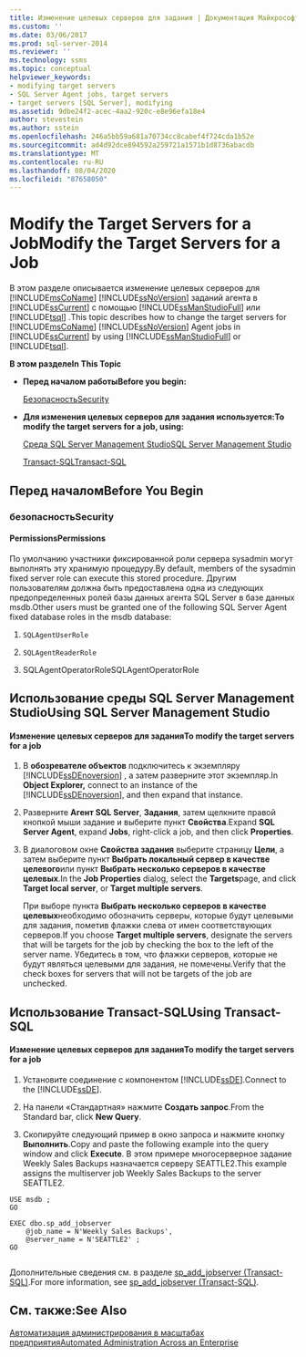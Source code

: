 ```yaml
---
title: Изменение целевых серверов для задания | Документация Майкрософт
ms.custom: ''
ms.date: 03/06/2017
ms.prod: sql-server-2014
ms.reviewer: ''
ms.technology: ssms
ms.topic: conceptual
helpviewer_keywords:
- modifying target servers
- SQL Server Agent jobs, target servers
- target servers [SQL Server], modifying
ms.assetid: 9dbe24f2-acec-4aa2-920c-e8e96efa18e4
author: stevestein
ms.author: sstein
ms.openlocfilehash: 246a5bb59a681a70734cc8cabef4f724cda1b52e
ms.sourcegitcommit: ad4d92dce894592a259721a1571b1d8736abacdb
ms.translationtype: MT
ms.contentlocale: ru-RU
ms.lasthandoff: 08/04/2020
ms.locfileid: "87658050"
---
```

# <a name="modify-the-target-servers-for-a-job"></a><span data-ttu-id="8ebbe-102">Modify the Target Servers for a Job</span><span class="sxs-lookup"><span data-stu-id="8ebbe-102">Modify the Target Servers for a Job</span></span>
  <span data-ttu-id="8ebbe-103">В этом разделе описывается изменение целевых серверов для [!INCLUDE[msCoName](../../includes/msconame-md.md)] [!INCLUDE[ssNoVersion](../../includes/ssnoversion-md.md)] заданий агента в [!INCLUDE[ssCurrent](../../includes/sscurrent-md.md)] с помощью [!INCLUDE[ssManStudioFull](../../includes/ssmanstudiofull-md.md)] или [!INCLUDE[tsql](../../includes/tsql-md.md)] .</span><span class="sxs-lookup"><span data-stu-id="8ebbe-103">This topic describes how to change the target servers for [!INCLUDE[msCoName](../../includes/msconame-md.md)] [!INCLUDE[ssNoVersion](../../includes/ssnoversion-md.md)] Agent jobs in [!INCLUDE[ssCurrent](../../includes/sscurrent-md.md)] by using [!INCLUDE[ssManStudioFull](../../includes/ssmanstudiofull-md.md)] or [!INCLUDE[tsql](../../includes/tsql-md.md)].</span></span>  
  
 <span data-ttu-id="8ebbe-104">**В этом разделе**</span><span class="sxs-lookup"><span data-stu-id="8ebbe-104">**In This Topic**</span></span>  
  
-   <span data-ttu-id="8ebbe-105">**Перед началом работы**</span><span class="sxs-lookup"><span data-stu-id="8ebbe-105">**Before you begin:**</span></span>  
  
     [<span data-ttu-id="8ebbe-106">Безопасность</span><span class="sxs-lookup"><span data-stu-id="8ebbe-106">Security</span></span>](#Security)  
  
-   <span data-ttu-id="8ebbe-107">**Для изменения целевых серверов для задания используется:**</span><span class="sxs-lookup"><span data-stu-id="8ebbe-107">**To modify the target servers for a job, using:**</span></span>  
  
     [<span data-ttu-id="8ebbe-108">Среда SQL Server Management Studio</span><span class="sxs-lookup"><span data-stu-id="8ebbe-108">SQL Server Management Studio</span></span>](#SSMSProcedure)  
  
     [<span data-ttu-id="8ebbe-109">Transact-SQL</span><span class="sxs-lookup"><span data-stu-id="8ebbe-109">Transact-SQL</span></span>](#TsqlProcedure)  
  
##  <a name="before-you-begin"></a><a name="BeforeYouBegin"></a> <span data-ttu-id="8ebbe-110">Перед началом</span><span class="sxs-lookup"><span data-stu-id="8ebbe-110">Before You Begin</span></span>  
  
###  <a name="security"></a><a name="Security"></a> <span data-ttu-id="8ebbe-111">безопасность</span><span class="sxs-lookup"><span data-stu-id="8ebbe-111">Security</span></span>  
  
####  <a name="permissions"></a><a name="Permissions"></a> <span data-ttu-id="8ebbe-112">Permissions</span><span class="sxs-lookup"><span data-stu-id="8ebbe-112">Permissions</span></span>  
 <span data-ttu-id="8ebbe-113">По умолчанию участники фиксированной роли сервера sysadmin могут выполнять эту хранимую процедуру.</span><span class="sxs-lookup"><span data-stu-id="8ebbe-113">By default, members of the sysadmin fixed server role can execute this stored procedure.</span></span> <span data-ttu-id="8ebbe-114">Другим пользователям должна быть предоставлена одна из следующих предопределенных ролей базы данных агента SQL Server в базе данных msdb.</span><span class="sxs-lookup"><span data-stu-id="8ebbe-114">Other users must be granted one of the following SQL Server Agent fixed database roles in the msdb database:</span></span>  
  
1.  `SQLAgentUserRole`  
  
2.  `SQLAgentReaderRole`  
  
3.  <span data-ttu-id="8ebbe-115">SQLAgentOperatorRole</span><span class="sxs-lookup"><span data-stu-id="8ebbe-115">SQLAgentOperatorRole</span></span>  
  
##  <a name="using-sql-server-management-studio"></a><a name="SSMSProcedure"></a> <span data-ttu-id="8ebbe-116">Использование среды SQL Server Management Studio</span><span class="sxs-lookup"><span data-stu-id="8ebbe-116">Using SQL Server Management Studio</span></span>  
  
#### <a name="to-modify-the-target-servers-for-a-job"></a><span data-ttu-id="8ebbe-117">Изменение целевых серверов для задания</span><span class="sxs-lookup"><span data-stu-id="8ebbe-117">To modify the target servers for a job</span></span>  
  
1.  <span data-ttu-id="8ebbe-118">В **обозревателе объектов** подключитесь к экземпляру [!INCLUDE[ssDEnoversion](../../includes/ssdenoversion-md.md)] , а затем разверните этот экземпляр.</span><span class="sxs-lookup"><span data-stu-id="8ebbe-118">In **Object Explorer,** connect to an instance of the [!INCLUDE[ssDEnoversion](../../includes/ssdenoversion-md.md)], and then expand that instance.</span></span>  
  
2.  <span data-ttu-id="8ebbe-119">Разверните **Агент SQL Server**, **Задания**, затем щелкните правой кнопкой мыши задание и выберите пункт **Свойства**.</span><span class="sxs-lookup"><span data-stu-id="8ebbe-119">Expand **SQL Server Agent**, expand **Jobs**, right-click a job, and then click **Properties**.</span></span>  
  
3.  <span data-ttu-id="8ebbe-120">В диалоговом окне **Свойства задания** выберите страницу **Цели**, а затем выберите пункт **Выбрать локальный сервер в качестве целевого**или пункт **Выбрать несколько серверов в качестве целевых**.</span><span class="sxs-lookup"><span data-stu-id="8ebbe-120">In the **Job Properties** dialog, select the **Targets**page, and click **Target local server**, or **Target multiple servers**.</span></span>  
  
     <span data-ttu-id="8ebbe-121">При выборе пункта **Выбрать несколько серверов в качестве целевых**необходимо обозначить серверы, которые будут целевыми для задания, пометив флажки слева от имен соответствующих серверов.</span><span class="sxs-lookup"><span data-stu-id="8ebbe-121">If you choose **Target multiple servers**, designate the servers that will be targets for the job by checking the box to the left of the server name.</span></span> <span data-ttu-id="8ebbe-122">Убедитесь в том, что флажки серверов, которые не будут являться целевыми для задания, не помечены.</span><span class="sxs-lookup"><span data-stu-id="8ebbe-122">Verify that the check boxes for servers that will not be targets of the job are unchecked.</span></span>  
  
##  <a name="using-transact-sql"></a><a name="TsqlProcedure"></a> <span data-ttu-id="8ebbe-123">Использование Transact-SQL</span><span class="sxs-lookup"><span data-stu-id="8ebbe-123">Using Transact-SQL</span></span>  
  
#### <a name="to-modify-the-target-servers-for-a-job"></a><span data-ttu-id="8ebbe-124">Изменение целевых серверов для задания</span><span class="sxs-lookup"><span data-stu-id="8ebbe-124">To modify the target servers for a job</span></span>  
  
1.  <span data-ttu-id="8ebbe-125">Установите соединение с компонентом [!INCLUDE[ssDE](../../includes/ssde-md.md)].</span><span class="sxs-lookup"><span data-stu-id="8ebbe-125">Connect to the [!INCLUDE[ssDE](../../includes/ssde-md.md)].</span></span>  
  
2.  <span data-ttu-id="8ebbe-126">На панели «Стандартная» нажмите **Создать запрос**.</span><span class="sxs-lookup"><span data-stu-id="8ebbe-126">From the Standard bar, click **New Query**.</span></span>  
  
3.  <span data-ttu-id="8ebbe-127">Скопируйте следующий пример в окно запроса и нажмите кнопку **Выполнить**.</span><span class="sxs-lookup"><span data-stu-id="8ebbe-127">Copy and paste the following example into the query window and click **Execute**.</span></span> <span data-ttu-id="8ebbe-128">В этом примере многосерверное задание Weekly Sales Backups назначается серверу SEATTLE2.</span><span class="sxs-lookup"><span data-stu-id="8ebbe-128">This example assigns the multiserver job Weekly Sales Backups to the server SEATTLE2.</span></span>  
  
```  
USE msdb ;  
GO  
  
EXEC dbo.sp_add_jobserver  
    @job_name = N'Weekly Sales Backups',   
    @server_name = N'SEATTLE2' ;   
GO  
  
```  
  
 <span data-ttu-id="8ebbe-129">Дополнительные сведения см. в разделе [sp_add_jobserver &#40;Transact-SQL&#41;](/sql/relational-databases/system-stored-procedures/sp-add-jobserver-transact-sql).</span><span class="sxs-lookup"><span data-stu-id="8ebbe-129">For more information, see [sp_add_jobserver &#40;Transact-SQL&#41;](/sql/relational-databases/system-stored-procedures/sp-add-jobserver-transact-sql).</span></span>  
  
## <a name="see-also"></a><span data-ttu-id="8ebbe-130">См. также:</span><span class="sxs-lookup"><span data-stu-id="8ebbe-130">See Also</span></span>  
 [<span data-ttu-id="8ebbe-131">Автоматизация администрирования в масштабах предприятия</span><span class="sxs-lookup"><span data-stu-id="8ebbe-131">Automated Administration Across an Enterprise</span></span>](automated-administration-across-an-enterprise.md)  
  
  
